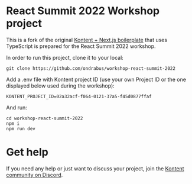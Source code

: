 # React Summit 2022 Workshop project

This is a fork of the original [Kontent + Next.js boilerplate](https://github.com/Kentico/kontent-boilerplate-next-js) that uses TypeScript is prepared for the React Summit 2022 workshop.

In order to run this project, clone it to your local:

```
git clone https://github.com/ondrabus/workshop-react-summit-2022
```

Add a .env file with Kontent project ID (use your own Project ID or the one displayed below used during the workshop):

```
KONTENT_PROJECT_ID=02a32acf-f064-0121-37a5-f45d0877ffaf
```

And run:

```
cd workshop-react-summit-2022
npm i
npm run dev
```

# Get help

If you need any help or just want to discuss your project, join the [Kontent community on Discord](https://bit.ly/kontent-discord).
